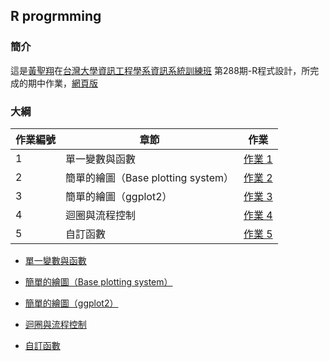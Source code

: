## R progrmming

### 簡介

這是[黃聖翔](https://www.facebook.com/profile.php?id=100001348802783)在[台灣大學資訊工程學系資訊系統訓練班](https://www.csie.ntu.edu.tw/train/) 第288期-R程式設計，所完成的期中作業，[網頁版](https://jshuang0520.github.io/R_progrmming_HW/)


### 大綱


|作業編號|章節|作業|
|-------|---|---|
|1|單一變數與函數|[作業 1](https://jshuang0520.github.io/R_progrmming_HW/2017.08.21_R_CH2_HW1.html)|
|2|簡單的繪圖（Base plotting system）|[作業 2](https://jshuang0520.github.io/R_progrmming_HW/2017.08.23_R_CH3_HW2.html)|
|3|簡單的繪圖（ggplot2）|[作業 3](https://jshuang0520.github.io/R_progrmming_HW/2017.08.24_R_CH5_HW3.html)|
|4|迴圈與流程控制|[作業 4](https://jshuang0520.github.io/R_progrmming_HW/2017.08.29_R_CH8_HW4.html)|
|5|自訂函數|[作業 5](https://jshuang0520.github.io/R_progrmming_HW/2017.08.30_R_CH9_HW5.html)|


- [單一變數與函數](https://jshuang0520.github.io/R_progrmming_HW/2017.08.21_R_CH2_HW1.html)


- [簡單的繪圖（Base plotting system）](https://jshuang0520.github.io/R_progrmming_HW/2017.08.23_R_CH3_HW2.html)


- [簡單的繪圖（ggplot2）](https://jshuang0520.github.io/R_progrmming_HW/2017.08.24_R_CH5_HW3.html)


- [迴圈與流程控制](https://jshuang0520.github.io/R_progrmming_HW/2017.08.29_R_CH8_HW4.html)


- [自訂函數](https://jshuang0520.github.io/R_progrmming_HW/2017.08.30_R_CH9_HW5.html)
